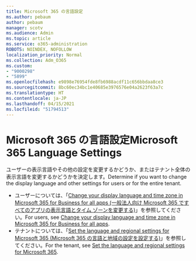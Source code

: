 ```yaml
---
title: Microsoft 365 の言語設定
ms.author: pebaum
author: pebaum
manager: scotv
ms.audience: Admin
ms.topic: article
ms.service: o365-administration
ROBOTS: NOINDEX, NOFOLLOW
localization_priority: Normal
ms.collection: Adm_O365
ms.custom:
- "9000298"
- "5899"
ms.openlocfilehash: e9898e76954fde8fb6988acdf11c656bbdaa8ce3
ms.sourcegitcommit: 8bc60ec34bc1e40685e3976576e04a2623f63a7c
ms.translationtype: HT
ms.contentlocale: ja-JP
ms.lasthandoff: 04/15/2021
ms.locfileid: "51794513"
---
```

# <a name="microsoft-365-language-settings"></a><span data-ttu-id="b42f8-102">Microsoft 365 の言語設定</span><span class="sxs-lookup"><span data-stu-id="b42f8-102">Microsoft 365 Language Settings</span></span>

<span data-ttu-id="b42f8-103">ユーザーの表示言語やその他の設定を変更するかどうか、またはテナント全体の表示言語を変更するかどうかを決定します。</span><span class="sxs-lookup"><span data-stu-id="b42f8-103">Determine if you want to change the display language and other settings for users or for the entire tenant.</span></span>

- <span data-ttu-id="b42f8-104">ユーザーについては、「[Change your display language and time zone in Microsoft 365 for Business for all apps (一般法人向け Microsoft 365 ですべてのアプリの表示言語とタイム ゾーンを変更する)](https://support.microsoft.com/office/6f238bff-5252-441e-b32b-655d5d85d15b)」を参照してください。</span><span class="sxs-lookup"><span data-stu-id="b42f8-104">For users, see [Change your display language and time zone in Microsoft 365 for Business for all apps](https://support.microsoft.com/office/6f238bff-5252-441e-b32b-655d5d85d15b).</span></span>
- <span data-ttu-id="b42f8-105">テナントについては、「[Set the language and regional settings for Microsoft 365 (Microsoft 365 の言語と地域の設定を設定する)](https://docs.microsoft.com/office365/troubleshoot/access-management/set-language-and-region)」を参照してください。</span><span class="sxs-lookup"><span data-stu-id="b42f8-105">For the tenant, see  [Set the language and regional settings for Microsoft 365](https://docs.microsoft.com/office365/troubleshoot/access-management/set-language-and-region).</span></span>
